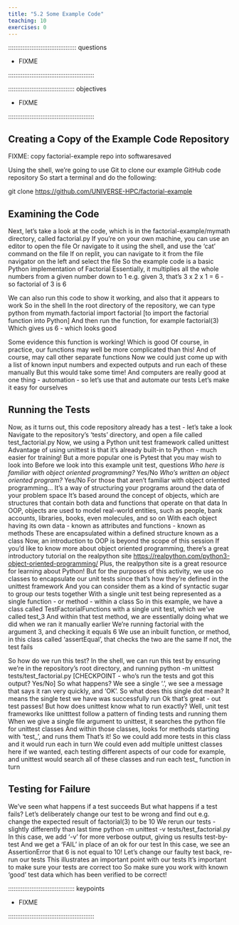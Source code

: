 ```yaml
---
title: "5.2 Some Example Code"
teaching: 10
exercises: 0
---
```


:::::::::::::::::::::::::::::::::::::: questions 

- FIXME

::::::::::::::::::::::::::::::::::::::::::::::::

::::::::::::::::::::::::::::::::::::: objectives

- FIXME

::::::::::::::::::::::::::::::::::::::::::::::::

## Creating a Copy of the Example Code Repository

FIXME: copy factorial-example repo into softwaresaved

Using the shell, we’re going to use Git to clone our example GitHub code repository
So start a terminal and do the following:

git clone https://github.com/UNIVERSE-HPC/factorial-example


## Examining the Code

Next, let’s take a look at the code, which is in the factorial-example/mymath directory, called factorial.py
If you’re on your own machine, you can use an editor to open the file
Or navigate to it using the shell, and use the ‘cat’ command on the file
If on replit, you can navigate to it from the file navigator on the left and select the file
So the example code is a basic Python implementation of Factorial
Essentially, it multiplies all the whole numbers from a given number down to 1
e.g. given 3, that’s 3 x 2 x 1 = 6 - so factorial of 3 is 6

We can also run this code to show it working, and also that it appears to work
So in the shell
In the root directory of the repository, we can type
python
from mymath.factorial import factorial [to import the factorial function into Python]
And then run the function, for example
factorial(3)
Which gives us 6 - which looks good

Some evidence this function is working!
Which is good
Of course, in practice, our functions may well be more complicated than this! And of course, may call other separate functions
Now we could just come up with a list of known input numbers and expected outputs and run each of these manually
But this would take some time!
And computers are really good at one thing - automation - so let’s use that and automate our tests
Let’s make it easy for ourselves

## Running the Tests

Now, as it turns out, this code repository already has a test - let’s take a look
Navigate to the repository’s ‘tests’ directory, and open a file called test_factorial.py
Now, we using a Python unit test framework called unittest
Advantage of using unittest is that it’s already built-in to Python - much easier for training!
But a more popular one is Pytest that you may wish to look into
Before we look into this example unit test, questions
*Who here is familiar with object oriented programming?*  Yes/No
*Who’s written an object oriented program?* Yes/No 
For those that aren’t familiar with object oriented programming…
It’s a way of structuring your programs around the data of your problem space
It’s based around the concept of objects, which are structures that contain both data and functions that operate on that data
In OOP, objects are used to model real-world entities, such as people, bank accounts, libraries, books, even molecules, and so on
With each object having its own
data - known as attributes
and functions - known as methods
These are encapsulated within a defined structure known as a class
Now, an introduction to OOP is beyond the scope of this session
If you’d like to know more about object oriented programming, there’s a great introductory tutorial on the realpython site
https://realpython.com/python3-object-oriented-programming/
Plus, the realpython site is a great resource for learning about Python!
But for the purposes of this activity, we use oo classes to encapsulate our unit tests since that’s how they’re defined in the unittest framework
And you can consider them as a kind of syntactic sugar to group our tests together
With a single unit test being represented as a single function - or method - within a class
So in this example, we have a class called TestFactorialFunctions with a single unit test, which we’ve called test_3
And within that test method, we are essentially doing what we did when we ran it manually earlier
We’re running factorial with the argument 3, and checking it equals 6
We use an inbuilt function, or method, in this class called ‘assertEqual’, that checks the two are the same
If not, the test fails

So how do we run this test?
In the shell, we can run this test by ensuring we’re in the repository’s root directory, and running
python -m unittest tests/test_factorial.py 
[CHECKPOINT - who’s run the tests and got this output? Yes/No]
So what happens?
We see a single ‘.’,  we see a message that says it ran very quickly, and ‘OK’.
So what does this single dot mean? It means the single test we have was successfully run
Ok that’s great - out test passes!
But how does unittest know what to run exactly?
Well, unit test frameworks like unitttest follow a pattern of finding tests and running them
When we give a single file argument to unittest, it searches the python file for unittest classes
And within those classes, looks for methods starting with ‘test_’, and runs them
That’s it!
So we  could add more tests in this class and it would run each in turn
We could even add multiple unittest classes here if we wanted, each testing different aspects of our code for example, and unittest would search all of these classes and run each test_ function in turn

## Testing for Failure

We’ve seen what happens if a test succeeds
But what happens if a test fails?
Let’s deliberately change our test to be wrong and find out
e.g. change the expected result of factorial(3) to be 10
We rerun our tests - slightly differently than last time
python -m unittest -v tests/test_factorial.py
In this case, we add ‘-v’ for more verbose output, giving us results test-by-test
And we get a ‘FAIL’ in place of an ok for our test
In this case, we see an AssertionError that 6 is not equal to 10!
Let’s change our faulty test back, re-run our tests
This illustrates an important point with our tests
It’s important to make sure your tests are correct too
So make sure you work with known ‘good’ test data which has been verified to be correct!

::::::::::::::::::::::::::::::::::::: keypoints 

- FIXME

::::::::::::::::::::::::::::::::::::::::::::::::
